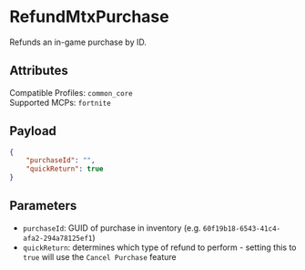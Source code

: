 # RefundMtxPurchase
Refunds an in-game purchase by ID.

## Attributes
Compatible Profiles: `common_core`  
Supported MCPs: `fortnite`

## Payload
```json
{
    "purchaseId": "",
    "quickReturn": true
}
```

## Parameters
- `purchaseId`: GUID of purchase in inventory (e.g. `60f19b18-6543-41c4-afa2-294a78125ef1`)
- `quickReturn`: determines which type of refund to perform - setting this to `true` will use the `Cancel Purchase` feature
